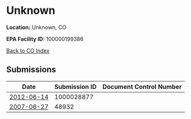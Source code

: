 # Unknown

**Location:** Unknown, CO

**EPA Facility ID:** 100000199386

[Back to CO Index](../../index.md)

## Submissions

| Date | Submission ID | Document Control Number |
|------|--------------|-------------------------|
| [2012-06-14](submissions/1000028877.md) | 1000028877 |  |
| [2007-06-27](submissions/48932.md) | 48932 |  |
